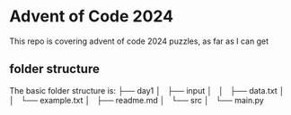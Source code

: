 # Advent of Code 2024
This repo is covering advent of code 2024 puzzles, as far as I can get

## folder structure
The basic folder structure is:
├── day1
│   ├── input
│   │   ├── data.txt
│   │   └── example.txt
│   ├── readme.md
│   └── src
│       └── main.py

